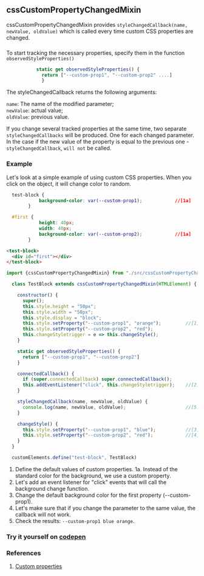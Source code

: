 ## cssCustomPropertyChangedMixin 
cssCustomPropertyChangedMixin provides `styleChangedCallback(name, newValue, oldValue)` which is called every
 time custom CSS properties are changed.
 ###
 To start tracking the necessary properties, specify them in the function `observedStyleProperties()`<br>
 
 ```javascript
            static get observedStyleProperties() {
              return ["--custom-prop1", "--custom-prop2" ....]
              }
 ```
                         
 The styleChangedCallback returns the following arguments:

`name`: The name of the modified parameter;<br>
`newValue`: actual value;<br>
`oldValue`: previous value.<br>

 If you change several tracked properties at the same time, two separate `styleChangedCallbacks` will be produced.
 One for each changed parameter.<br>
 In the case if the new value of the property is equal to the previous one - `styleChangedCallback`, `will not` be called.

### Example
Let's look at a simple example of using custom CSS properties. When you click on the object, it will change color to random.
```css
  test-block {
            background-color: var(--custom-prop1);            //[1a]
        }

  #first {
            height: 40px;
            width: 40px;
            background-color: var(--custom-prop2);            //[1a]
        }
```

```html
<test-block>
  <div id="first"></div>
</test-block>
```

```javascript
import {cssCustomPropertyChangedMixin} from "./src/cssCustomPropertyChangedMixin.js";

  class TestBlock extends cssCustomPropertyChangedMixin(HTMLElement) {

    constructor() {
      super();
      this.style.height = "50px";
      this.style.width = "50px";
      this.style.display = "block";
      this.style.setProperty("--custom-prop1", "orange");         //[1]
      this.style.setProperty("--custom-prop2", "red");
      this.changeStyletrigger = e => this.changeStyle();
    }

    static get observedStyleProperties() {
      return ["--custom-prop1", "--custom-prop2"]
    }

    connectedCallback() {
      if (super.connectedCallback) super.connectedCallback();
      this.addEventListener("click", this.changeStyletrigger);    //[2]
    }

    styleChangedCallback(name, newValue, oldValue) {
      console.log(name, newValue, oldValue);                      //[5]           
    }

    changeStyle() {
      this.style.setProperty("--custom-prop1", "blue");           //[3]
      this.style.setProperty("--custom-prop2", "red");            //[4]
    }
  }

  customElements.define("test-block", TestBlock)
  ```
  1.  Define the default values of custom properties.
  1a. Instead of the standard color for the background, we use a custom property.
  2. Let's add an event listener for "click" events that will call the background change function.
  3. Change the default background color for the first property (--custom-prop1).
  4. Let's make sure that if you change the parameter to the same value, the callback will not work.
  5. Check the results: `--custom-prop1 blue orange`.
 ### Try it yourself on [codepen](https://codepen.io/Halochkin/pen/QVZgEw?editors=1111)
 
 ### References
 1. [Custom properties](https://developer.mozilla.org/en-US/docs/Web/CSS/--*)
  
  

